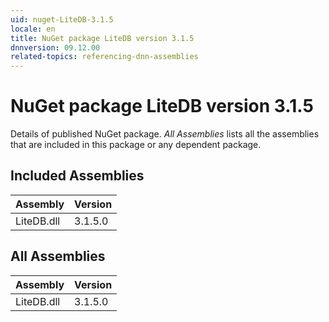 ```yaml
---
uid: nuget-LiteDB-3.1.5
locale: en
title: NuGet package LiteDB version 3.1.5
dnnversion: 09.12.00
related-topics: referencing-dnn-assemblies
---
```


# NuGet package LiteDB version 3.1.5
Details of published NuGet package.
*All Assemblies* lists all the assemblies that are included in this package or any dependent package.

## Included Assemblies

|Assembly|Version|
|---|---|
|LiteDB.dll|3.1.5.0|

## All Assemblies

|Assembly|Version|
|---|---|
|LiteDB.dll|3.1.5.0|

